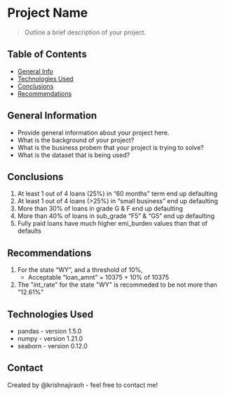 # Project Name
> Outline a brief description of your project.


## Table of Contents
* [General Info](#general-information)
* [Technologies Used](#technologies-used)
* [Conclusions](#conclusions)
* [Recommendations](#recommendations)

<!-- You can include any other section that is pertinent to your problem -->

## General Information
- Provide general information about your project here.
- What is the background of your project?
- What is the business probem that your project is trying to solve?
- What is the dataset that is being used?

<!-- You don't have to answer all the questions - just the ones relevant to your project. -->

## Conclusions
1. At least 1 out of 4 loans (25%) in “60 months” term end up defaulting
2. At least 1 out of 4 loans (>25%) in “small business” end up defaulting
3. More than 30% of loans in grade G & F end up defaulting
4. More than 40% of loans in sub_grade “F5” & “G5” end up defaulting
5. Fully paid loans have much higher emi_burden values than that of defaults 

## Recommendations
1. For the state “WY”,  and a threshold of 10%,
    - Acceptable “loan_amnt” = 10375 + 10% of 10375
2. The "int_rate" for the state "WY" is recommeded to be not more than "12.61%"

## Technologies Used
- pandas - version 1.5.0
- numpy - version 1.21.0
- seaborn - version 0.12.0

<!-- As the libraries versions keep on changing, it is recommended to mention the version of library used in this project -->


## Contact
Created by @krishnajiraoh - feel free to contact me!


<!-- Optional -->
<!-- ## License -->
<!-- This project is open source and available under the [... License](). -->

<!-- You don't have to include all sections - just the one's relevant to your project -->
